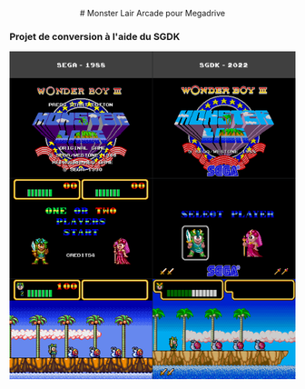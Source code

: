 <p align="center"># Monster Lair Arcade pour Megadrive</p>
 
### Projet de conversion à l'aide du SGDK

<p align="center"><img src='Comparatif.png'></p>